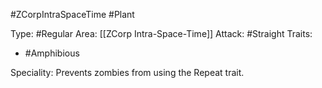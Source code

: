 #ZCorpIntraSpaceTime #Plant 

Type: #Regular 
Area: [[ZCorp Intra-Space-Time]]
Attack: #Straight
Traits:
- #Amphibious

Speciality: Prevents zombies from using the Repeat trait.